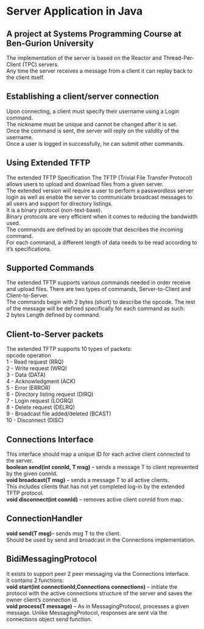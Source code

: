 # Server Application in Java

## A project at Systems Programming Course at Ben-Gurion University
The implementation of the server is based on the Reactor and Thread-Per-Client
(TPC) servers.<br/>
Any time the server receives a message from a client it can replay back
to the client itself.<br/>

## Establishing a client/server connection
Upon connecting, a client must specify their username using a Login command.<br/> 
The nickname must be unique and cannot be changed after it is set.<br/> 
Once the command is sent, the server will reply on the validity of the username.<br/> 
Once a user is logged in successfully, he can submit other commands.<br/> 

## Using Extended TFTP 
The extended TFTP Specification The TFTP (Trivial File Transfer Protocol) allows users to upload and download files from a given server. <br/>
The extended version will require a user to perform a passwordless server login as well as enable the
server to communicate broadcast messages to all users and support for directory listings.<br/>
It is a binary protocol (non-text-base).<br/> 
Binary protocols are very efficient when it comes to reducing the bandwidth used.<br/> 
The commands are defined by an opcode that describes the incoming command.<br/> 
For each command, a different length of data needs to be read according to it’s specifications.<br/>

## Supported Commands
The extended TFTP supports various commands needed in order receive and upload files.
There are two types of commands, Server-to-Client and Client-to-Server. <br/>
The commands begin with 2 bytes (short) to describe the opcode.
The rest of the message will be defined specifically for each command as such:<br/>
2 bytes Length defined by command.

## Client-to-Server packets
The extended TFTP supports 10 types of packets: <br/>
 opcode operation <br/>
 1 - Read request (RRQ) <br/>
 2 - Write request (WRQ)  <br/>
 3 - Data (DATA) <br/>
 4 - Acknowledgment (ACK) <br/> 
 5 - Error (ERROR)  <br/>
 6 - Directory listing request (DIRQ)  <br/> 
 7 - Login request (LOGRQ) <br/>
 8 - Delete request (DELRQ)  <br/>
 9 - Broadcast file added/deleted (BCAST)  <br/>
10 - Disconnect (DISC)  <br/>


## Connections Interface 
This interface should map a unique ID for each active client connected to the server.<br/> 
**boolean send(int connId, T msg)** – sends a message T to client represented
by the given connId.<br/>
**void broadcast(T msg)** – sends a message T to all active clients.<br/> 
This includes clients that has not yet completed log-in by the extended TFTP
protocol.<br/>
**void disconnect(int connId)** – removes active client connId from map.<br/>

## ConnectionHandler
**void send(T msg)**– sends msg T to the client.<br/> 
Should be used by send and broadcast in the Connections implementation.<br/>

## BidiMessagingProtocol
It exists to support peer 2 peer messaging via the Connections interface.<br/> 
It contains 2 functions:<br/>
**void start(int connectionId,Connections connections)** – initiate the
protocol with the active connections structure of the server and saves the
owner client’s connection id.<br/>
**void process(T message)** – As in MessagingProtocol, processes a given
message. Unlike MessagingProtocol, responses are sent via the
connections object send function.<br/>

